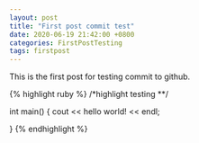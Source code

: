 ```yaml
---
layout: post
title: "First post commit test"
date: 2020-06-19 21:42:00 +0800
categories: FirstPostTesting
tags: firstpost
---
```


This is the first post for testing commit to github.

{% highlight ruby %}
/*highlight testing
**/

int main()
{
 cout << hello world! << endl;

}
{% endhighlight %}
